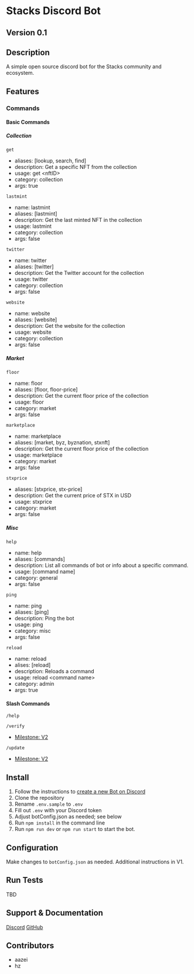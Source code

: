 # Stacks Discord Bot

## Version 0.1

## Description

A simple open source discord bot for the Stacks community and ecosystem.

## Features

### **Commands**

#### **Basic Commands**

##### **Collection**

`get`

- aliases: [lookup, search, find]
- description: Get a specific NFT from the collection
- usage: get \<nftID>
- category: collection
- args: true

`lastmint`

- name: lastmint
- aliases: [lastmint]
- description: Get the last minted NFT in the collection
- usage: lastmint
- category: collection
- args: false

`twitter`

- name: twitter
- aliases: [twitter]
- description: Get the Twitter account for the collection
- usage: twitter
- category: collection
- args: false

`website`

- name: website
- aliases: [website]
- description: Get the website for the collection
- usage: website
- category: collection
- args: false

##### **Market**

`floor`

- name: floor
- aliases: [floor, floor-price]
- description: Get the current floor price of the collection
- usage: floor
- category: market
- args: false

`marketplace`

- name: marketplace
- aliases: [market, byz, byznation, stxnft]
- description: Get the current floor price of the collection
- usage: marketplace
- category: market
- args: false

`stxprice`

- aliases: [stxprice, stx-price]
- description: Get the current price of STX in USD
- usage: stxprice
- category: market
- args: false

##### **Misc**

`help`

- name: help
- aliases: [commands]
- description: List all commands of bot or info about a specific command.
- usage: [command name]
- category: general
- args: false

`ping`

- name: ping
- aliases: [ping]
- description: Ping the bot
- usage: ping
- category: misc
- args: false

`reload`

- name: reload
- alises: [reload]
- description: Reloads a command
- usage: reload \<command name>
- category: admin
- args: true

#### **Slash Commands**

`/help`

`/verify`

- [Milestone: V2](https://github.com/aazei-on-stx/stacks-discord-bot/issues?q=is%3Aopen+is%3Aissue+milestone%3AV2)

`/update`

- [Milestone: V2](https://github.com/aazei-on-stx/stacks-discord-bot/issues?q=is%3Aopen+is%3Aissue+milestone%3AV2)

## Install

1. Follow the instructions to [create a new Bot on Discord](https://discordjs.guide/preparations/)
2. Clone the repository
3. Rename `.env.sample` to `.env`
4. Fill out `.env` with your Discord token
5. Adjust botConfig.json as needed; see below
6. Run `npm install` in the command line
7. Run `npm run dev` or `npm run start` to start the bot.

## Configuration

Make changes to `botConfig.json` as needed.
Additional instructions in V1.

## Run Tests

TBD

## Support & Documentation

[Discord](https://discord.gg/5AznhfPyWN)
[GitHub](https://github.com/aazei-on-stx/stacks-discord-bot)

## Contributors

- aazei
- hz
